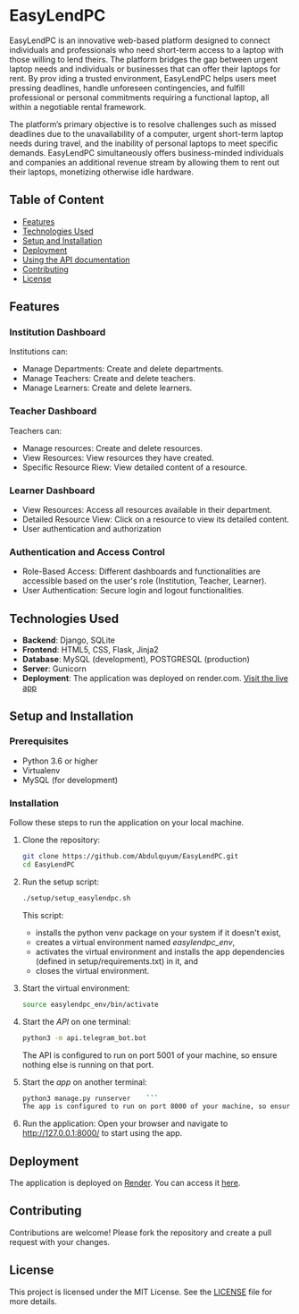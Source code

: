 # EasyLendPC 

EasyLendPC is an innovative web-based platform designed to connect individuals and professionals who need short-term access to a laptop with those willing to lend theirs. The platform bridges the gap between urgent laptop needs and individuals or businesses that can offer their laptops for rent. By prov iding a trusted environment, EasyLendPC helps users meet pressing deadlines, handle unforeseen contingencies, and fulfill professional or personal commitments requiring a functional laptop, all within a negotiable rental framework.

The platform’s primary objective is to resolve challenges such as missed deadlines due to the unavailability of a computer, urgent short-term laptop needs during travel, and the inability of personal laptops to meet specific demands. EasyLendPC simultaneously offers business-minded individuals and companies an additional revenue stream by allowing them to rent out their laptops, monetizing otherwise idle hardware.

## Table of Content

- [Features](#features)
- [Technologies Used](#technologies-used)
- [Setup and Installation](#setup-and-installation)
- [Deployment](#deployment)
- [Using the API documentation](#using-the-api-documentation)
- [Contributing](#contributing)
- [License](#license)


## Features
### Institution Dashboard

Institutions can:
- Manage Departments: Create and delete departments.
- Manage Teachers: Create and delete teachers.
- Manage Learners: Create and delete learners.

### Teacher Dashboard
Teachers can:
- Manage resources: Create and delete resources.
- View Resources: View resources they have created.
- Specific Resource Riew: View detailed content of a resource.

### Learner Dashboard
- View Resources: Access all resources available in their department.
- Detailed Resource View: Click on a resource to view its detailed content.
- User authentication and authorization

### Authentication and Access Control
- Role-Based Access: Different dashboards and functionalities are accessible based on the user's role (Institution, Teacher, Learner).
- User Authentication: Secure login and logout functionalities.


## Technologies Used

- **Backend**: Django, SQLite
- **Frontend**: HTML5, CSS, Flask, Jinja2
- **Database**: MySQL (development), POSTGRESQL (production)
- **Server**: Gunicorn
- **Deployment**: The application was deployed on render.com. [Visit the live app](https://resourcehub-0szu.onrender.com/)


## Setup and Installation
### Prerequisites

- Python 3.6 or higher
- Virtualenv
- MySQL (for development)

### Installation

Follow these steps to run the application on your local machine.
1. Clone the repository:
    ```bash
    git clone https://github.com/Abdulquyum/EasyLendPC.git
    cd EasyLendPC
    ```

2. Run the setup script:
    ```bash
    ./setup/setup_easylendpc.sh
    ```
   This script:
	- installs the python venv package on your system if it doesn't exist,
	- creates a virtual environment named *easylendpc_env*,
	- activates the virtual environment and installs the app dependencies (defined in setup/requirements.txt) in it, and
	- closes the virtual environment.

3. Start the virtual environment:
    ```bash
    source easylendpc_env/bin/activate
    ```

4. Start the *API* on one terminal:
    ```bash
    python3 -m api.telegram_bot.bot
    ```
    The API is configured to run on port 5001 of your machine, so ensure nothing else is running on that port.

5. Start the *app* on another terminal:
    ```bash
    python3 manage.py runserver    ```
    The app is configured to run on port 8000 of your machine, so ensure nothing else is running on that port. You can modify this setting in the *app/app.py* file.

6. Run the application:
Open your browser and navigate to http://127.0.0.1:8000/ to start using the app.


## Deployment
The application is deployed on [Render](https://render.com/). You can access it [here](https://resourcehub-0szu.onrender.com/).


## Contributing
Contributions are welcome! Please fork the repository and create a pull request with your changes.


## License
This project is licensed under the MIT License. See the [LICENSE](LICENSE) file for more details.
